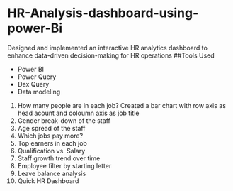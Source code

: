 # HR-Analysis-dashboard-using-power-Bi
Designed and implemented an interactive HR analytics dashboard to enhance data-driven decision-making for HR operations
##Tools Used
- Power BI
- Power Query
- Dax Query
- Data modeling
1) How many people are in each job?
   Created a bar chart with row axis as head acount and coloumn axis as job title
3) Gender break-down of the staff
4) Age spread of the staff
5) Which jobs pay more?
6) Top earners in each job
7) Qualification vs. Salary
8) Staff growth trend over time
9) Employee filter by starting letter
10) Leave balance analysis
11) Quick HR Dashboard
